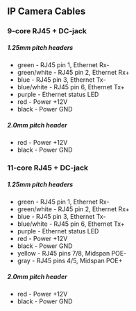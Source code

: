 IP Camera Cables
----------------

### 9-core RJ45 + DC-jack
##### 1.25mm pitch headers
- green - RJ45 pin 1, Ethernet Rx-
- green/white - RJ45 pin 2, Ethernet Rx+
- blue - RJ45 pin 3, Ethernet Tx-
- blue/white - RJ45 pin 6, Ethernet Tx+
- purple - Ethernet status LED
- red - Power +12V
- black - Power GND
##### 2.0mm pitch header
- red - Power +12V
- black - Power GND

### 11-core RJ45 + DC-jack
##### 1.25mm pitch headers
- green - RJ45 pin 1, Ethernet Rx-
- green/white - RJ45 pin 2, Ethernet Rx+
- blue - RJ45 pin 3, Ethernet Tx-
- blue/white - RJ45 pin 6, Ethernet Tx+
- purple - Ethernet status LED
- red - Power +12V
- black - Power GND
- yellow - RJ45 pins 7/8, Midspan POE-
- gray - RJ45 pins 4/5, Midspan POE+
##### 2.0mm pitch header
- red - Power +12V 
- black - Power GND
